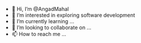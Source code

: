 - 👋 Hi, I’m @AngadMahal
- 👀 I’m interested in exploring software development
- 🌱 I’m currently learning ...
- 💞️ I’m looking to collaborate on ...
- 📫 How to reach me ...

<!---
AngadMahal/AngadMahal is a ✨ special ✨ repository because its `README.md` (this file) appears on your GitHub profile.
You can click the Preview link to take a look at your changes.
--->
